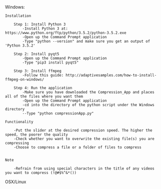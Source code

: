 Windows:
	
	Installation

		Step 1: Install Python 3
			-Install Python 3 at: https://www.python.org/ftp/python/3.5.2/python-3.5.2.exe
			-Open up the Command Prompt application
			-Type "python --version" and make sure you get an output of 'Python 3.5.2'

		Step 2: Install pyqt5
			-Open up the Command Prompt application
			-Type "pip3 install pyqt5"

		Step 3: Install ffmpeg
			-Follow this guide: http://adaptivesamples.com/how-to-install-ffmpeg-on-windows/

		Step 4: Run the application
			-Make sure you have downloaded the Compression_App and places all of the files where you want them
			-Open up the Command Prompt application
			-cd into the directory of the python script under the Windows directory
			--Type "python compressionApp.py"

	Functionality

		-Put the slider at the desired compression speed. The higher the speed, the poorer the quality
		-Check whether you want to overwrite the existing file(s) you are compressing
		-Choose to compress a file or a folder of files to compress


	Note

		-Refrain from using special characters in the title of any videos you want to compress (!@#$%^&*())


OSX/Linux

	